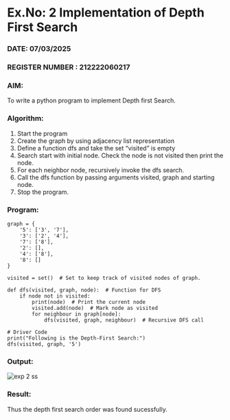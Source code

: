 # Ex.No: 2  Implementation of Depth First Search
### DATE: 07/03/2025                                                                      
### REGISTER NUMBER : 212222060217
### AIM: 
To write a python program to implement Depth first Search. 
### Algorithm:
1. Start the program
2. Create the graph by using adjacency list representation
3. Define a function dfs and take the set “visited” is empty 
4. Search start with initial node. Check the node is not visited then print the node.
5. For each neighbor node, recursively invoke the dfs search.
6. Call the dfs function by passing arguments visited, graph and starting node.
7. Stop the program.
### Program:
```
graph = {
    '5': ['3', '7'],
    '3': ['2', '4'],
    '7': ['8'],
    '2': [],
    '4': ['8'],
    '8': []
}

visited = set()  # Set to keep track of visited nodes of graph.

def dfs(visited, graph, node):  # Function for DFS
    if node not in visited:
        print(node)  # Print the current node
        visited.add(node)  # Mark node as visited
        for neighbour in graph[node]:  
            dfs(visited, graph, neighbour)  # Recursive DFS call

# Driver Code
print("Following is the Depth-First Search:")
dfs(visited, graph, '5')
```

### Output:
![exp 2 ss](https://github.com/user-attachments/assets/173c59b4-48f2-4efb-ac4b-ff8f91d59f60)





### Result:
Thus the depth first search order was found sucessfully.
